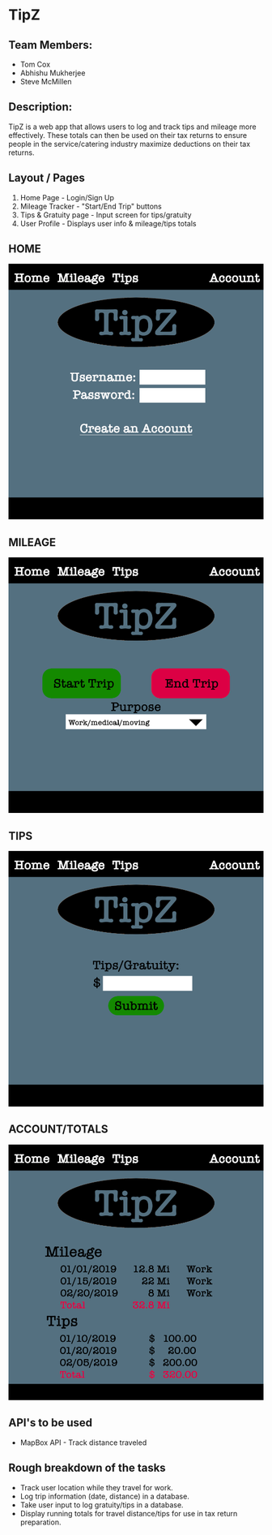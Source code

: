 # TipZ

## Team Members: ##
- Tom Cox
- Abhishu Mukherjee
- Steve McMillen

## Description:  ##
TipZ is a web app that allows users to log and track tips and mileage more effectively. These totals can then be used on their tax returns to ensure people in the service/catering industry maximize deductions on their tax returns.

## Layout / Pages ##
1. Home Page - Login/Sign Up
2. Mileage Tracker - "Start/End Trip" buttons
3. Tips & Gratuity page - Input screen for tips/gratuity
4. User Profile - Displays user info & mileage/tips totals

## HOME
![Image description](./Sketches/Home.png)

## MILEAGE
![Image description](./Sketches/Mileage.png)


## TIPS
![Image description](./Sketches/Tips.png)


## ACCOUNT/TOTALS
![Image description](./Sketches/Account.png)

## API's to be used ##
- MapBox API - Track distance traveled


## Rough breakdown of the tasks ##
- Track user location while they travel for work.
- Log trip information (date, distance) in a database.
- Take user input to log gratuity/tips in a database.
- Display running totals for travel distance/tips for use in tax return preparation.